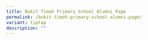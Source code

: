 ```yaml
---
title: Bukit Timah Primary School Alumni Page
permalink: /bukit-timah-primary-school-alumni-page/
variant: tiptap
description: ""
---
```

